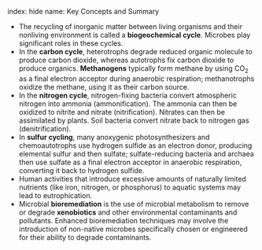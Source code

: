 index: hide
name: Key Concepts and Summary

  * The recycling of inorganic matter between living organisms and their nonliving environment is called a  **biogeochemical cycle**. Microbes play significant roles in these cycles.
  * In the  **carbon cycle**, heterotrophs degrade reduced organic molecule to produce carbon dioxide, whereas autotrophs fix carbon dioxide to produce organics.  **Methanogens** typically form methane by using CO<sub>2</sub> as a final electron acceptor during anaerobic respiration; methanotrophs oxidize the methane, using it as their carbon source.
  * In the  **nitrogen cycle**, nitrogen-fixing bacteria convert atmospheric nitrogen into ammonia (ammonification). The ammonia can then be oxidized to nitrite and nitrate (nitrification). Nitrates can then be assimilated by plants. Soil bacteria convert nitrate back to nitrogen gas (denitrification).
  * In  **sulfur cycling**, many anoxygenic photosynthesizers and chemoautotrophs use hydrogen sulfide as an electron donor, producing elemental sulfur and then sulfate; sulfate-reducing bacteria and archaea then use sulfate as a final electron acceptor in anaerobic respiration, converting it back to hydrogen sulfide.
  * Human activities that introduce excessive amounts of naturally limited nutrients (like iron, nitrogen, or phosphorus) to aquatic systems may lead to eutrophication.
  * Microbial  **bioremediation** is the use of microbial metabolism to remove or degrade  **xenobiotics** and other environmental contaminants and pollutants. Enhanced bioremediation techniques may involve the introduction of non-native microbes specifically chosen or engineered for their ability to degrade contaminants.
